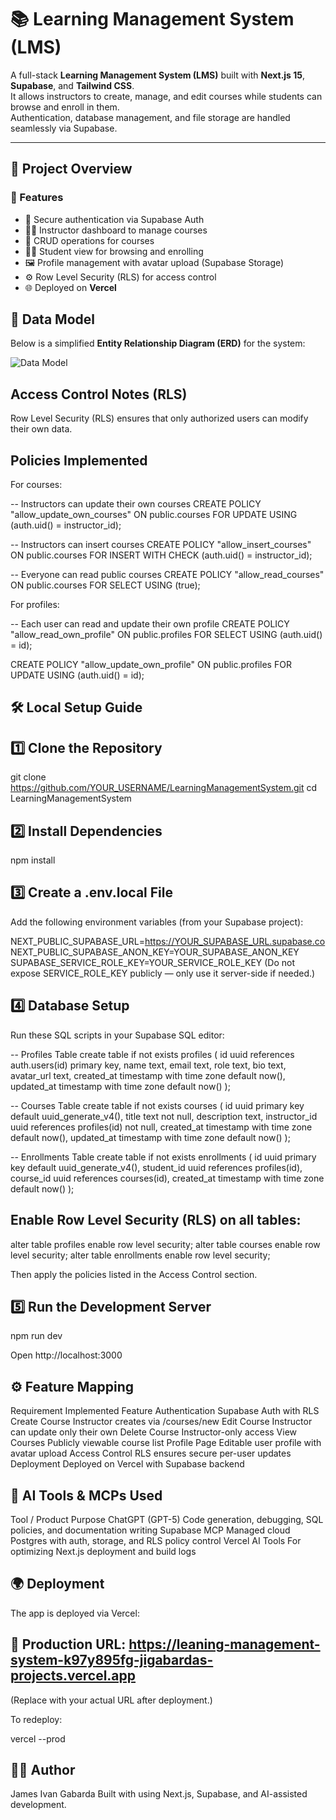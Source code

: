 # 📚 Learning Management System (LMS)

A full-stack **Learning Management System (LMS)** built with **Next.js 15**, **Supabase**, and **Tailwind CSS**.  
It allows instructors to create, manage, and edit courses while students can browse and enroll in them.  
Authentication, database management, and file storage are handled seamlessly via Supabase.

---

## 🚀 Project Overview

### 🎯 Features
- 🔐 Secure authentication via Supabase Auth
- 👩‍🏫 Instructor dashboard to manage courses
- 📘 CRUD operations for courses
- 🧑‍🎓 Student view for browsing and enrolling
- 🖼️ Profile management with avatar upload (Supabase Storage)
- ⚙️ Row Level Security (RLS) for access control
- 🌐 Deployed on **Vercel**

## 🧩 Data Model

Below is a simplified **Entity Relationship Diagram (ERD)** for the system:

![Data Model]([https://example.com/image.png](https://drive.google.com/file/d/1IvP9f99-cU9DJj09r-ik0OEbDa1ayP75/view?usp=sharing))

## Access Control Notes (RLS)
Row Level Security (RLS) ensures that only authorized users can modify their own data.

## Policies Implemented

For courses:

-- Instructors can update their own courses
CREATE POLICY "allow_update_own_courses"
ON public.courses
FOR UPDATE
USING (auth.uid() = instructor_id);

-- Instructors can insert courses
CREATE POLICY "allow_insert_courses"
ON public.courses
FOR INSERT
WITH CHECK (auth.uid() = instructor_id);

-- Everyone can read public courses
CREATE POLICY "allow_read_courses"
ON public.courses
FOR SELECT
USING (true);

For profiles:

-- Each user can read and update their own profile
CREATE POLICY "allow_read_own_profile"
ON public.profiles
FOR SELECT
USING (auth.uid() = id);

CREATE POLICY "allow_update_own_profile"
ON public.profiles
FOR UPDATE
USING (auth.uid() = id);

## 🛠️ Local Setup Guide
## 1️⃣ Clone the Repository
git clone https://github.com/YOUR_USERNAME/LearningManagementSystem.git
cd LearningManagementSystem

## 2️⃣ Install Dependencies
npm install

## 3️⃣ Create a .env.local File

Add the following environment variables (from your Supabase project):

NEXT_PUBLIC_SUPABASE_URL=https://YOUR_SUPABASE_URL.supabase.co
NEXT_PUBLIC_SUPABASE_ANON_KEY=YOUR_SUPABASE_ANON_KEY
SUPABASE_SERVICE_ROLE_KEY=YOUR_SERVICE_ROLE_KEY
(Do not expose SERVICE_ROLE_KEY publicly — only use it server-side if needed.)

## 4️⃣ Database Setup

Run these SQL scripts in your Supabase SQL editor:

-- Profiles Table
create table if not exists profiles (
  id uuid references auth.users(id) primary key,
  name text,
  email text,
  role text,
  bio text,
  avatar_url text,
  created_at timestamp with time zone default now(),
  updated_at timestamp with time zone default now()
);

-- Courses Table
create table if not exists courses (
  id uuid primary key default uuid_generate_v4(),
  title text not null,
  description text,
  instructor_id uuid references profiles(id) not null,
  created_at timestamp with time zone default now(),
  updated_at timestamp with time zone default now()
);

-- Enrollments Table
create table if not exists enrollments (
  id uuid primary key default uuid_generate_v4(),
  student_id uuid references profiles(id),
  course_id uuid references courses(id),
  created_at timestamp with time zone default now()
);


## Enable Row Level Security (RLS) on all tables:

alter table profiles enable row level security;
alter table courses enable row level security;
alter table enrollments enable row level security;


Then apply the policies listed in the Access Control section.

## 5️⃣ Run the Development Server
npm run dev

Open http://localhost:3000

## ⚙️ Feature Mapping
Requirement	Implemented Feature
Authentication	Supabase Auth with RLS
Create Course	Instructor creates via /courses/new
Edit Course	Instructor can update only their own
Delete Course	Instructor-only access
View Courses	Publicly viewable course list
Profile Page	Editable user profile with avatar upload
Access Control	RLS ensures secure per-user updates
Deployment	Deployed on Vercel with Supabase backend

## 🤖 AI Tools & MCPs Used
Tool / Product	Purpose
ChatGPT (GPT-5)	Code generation, debugging, SQL policies, and documentation writing
Supabase MCP	Managed cloud Postgres with auth, storage, and RLS policy control
Vercel AI Tools	For optimizing Next.js deployment and build logs
## 🌍 Deployment

The app is deployed via Vercel:

## 🔗 Production URL: https://leaning-management-system-k97y895fg-jigabardas-projects.vercel.app

(Replace with your actual URL after deployment.)

To redeploy:

vercel --prod

## 👨‍💻 Author
James Ivan Gabarda
Built with using Next.js, Supabase, and AI-assisted development.
